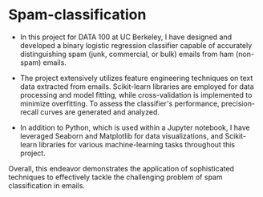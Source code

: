 # Spam-classification
- In this project for DATA 100 at UC Berkeley, I have designed and developed a binary logistic regression classifier capable of accurately distinguishing spam (junk, commercial, or bulk) emails from ham (non-spam) emails.

- The project extensively utilizes feature engineering techniques on text data extracted from emails. Scikit-learn libraries are employed for data processing and model fitting, while cross-validation is implemented to minimize overfitting. To assess the classifier's performance, precision-recall curves are generated and analyzed.

- In addition to Python, which is used within a Jupyter notebook, I have leveraged Seaborn and Matplotlib for data visualizations, and Scikit-learn libraries for various machine-learning tasks throughout this project.

Overall, this endeavor demonstrates the application of sophisticated techniques to effectively tackle the challenging problem of spam classification in emails.
